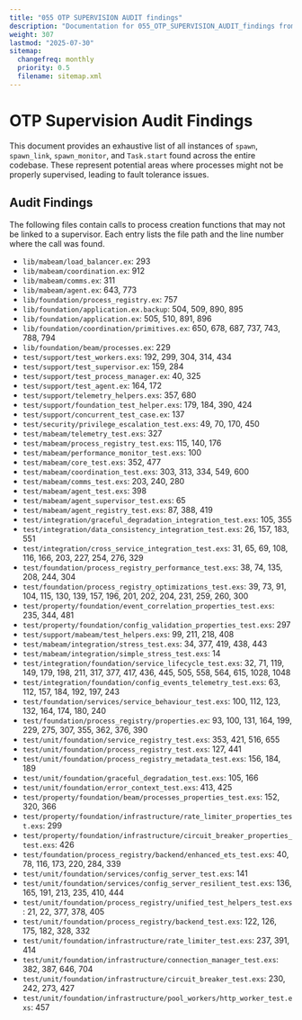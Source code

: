```yaml
---
title: "055 OTP SUPERVISION AUDIT findings"
description: "Documentation for 055_OTP_SUPERVISION_AUDIT_findings from the Foundation repository."
weight: 307
lastmod: "2025-07-30"
sitemap:
  changefreq: monthly
  priority: 0.5
  filename: sitemap.xml
---
```


# OTP Supervision Audit Findings

This document provides an exhaustive list of all instances of `spawn`, `spawn_link`, `spawn_monitor`, and `Task.start` found across the entire codebase. These represent potential areas where processes might not be properly supervised, leading to fault tolerance issues.

## Audit Findings

The following files contain calls to process creation functions that may not be linked to a supervisor. Each entry lists the file path and the line number where the call was found.

*   `lib/mabeam/load_balancer.ex`: 293
*   `lib/mabeam/coordination.ex`: 912
*   `lib/mabeam/comms.ex`: 311
*   `lib/mabeam/agent.ex`: 643, 773
*   `lib/foundation/process_registry.ex`: 757
*   `lib/foundation/application.ex.backup`: 504, 509, 890, 895
*   `lib/foundation/application.ex`: 505, 510, 891, 896
*   `lib/foundation/coordination/primitives.ex`: 650, 678, 687, 737, 743, 788, 794
*   `lib/foundation/beam/processes.ex`: 229
*   `test/support/test_workers.exs`: 192, 299, 304, 314, 434
*   `test/support/test_supervisor.ex`: 159, 284
*   `test/support/test_process_manager.ex`: 40, 325
*   `test/support/test_agent.ex`: 164, 172
*   `test/support/telemetry_helpers.exs`: 357, 680
*   `test/support/foundation_test_helper.exs`: 179, 184, 390, 424
*   `test/support/concurrent_test_case.ex`: 137
*   `test/security/privilege_escalation_test.exs`: 49, 70, 170, 450
*   `test/mabeam/telemetry_test.exs`: 327
*   `test/mabeam/process_registry_test.exs`: 115, 140, 176
*   `test/mabeam/performance_monitor_test.exs`: 100
*   `test/mabeam/core_test.exs`: 352, 477
*   `test/mabeam/coordination_test.exs`: 303, 313, 334, 549, 600
*   `test/mabeam/comms_test.exs`: 203, 240, 280
*   `test/mabeam/agent_test.exs`: 398
*   `test/mabeam/agent_supervisor_test.exs`: 65
*   `test/mabeam/agent_registry_test.exs`: 87, 388, 419
*   `test/integration/graceful_degradation_integration_test.exs`: 105, 355
*   `test/integration/data_consistency_integration_test.exs`: 26, 157, 183, 551
*   `test/integration/cross_service_integration_test.exs`: 31, 65, 69, 108, 116, 166, 203, 227, 254, 276, 329
*   `test/foundation/process_registry_performance_test.exs`: 38, 74, 135, 208, 244, 304
*   `test/foundation/process_registry_optimizations_test.exs`: 39, 73, 91, 104, 115, 130, 139, 157, 196, 201, 202, 204, 231, 259, 260, 300
*   `test/property/foundation/event_correlation_properties_test.exs`: 235, 344, 481
*   `test/property/foundation/config_validation_properties_test.exs`: 297
*   `test/support/mabeam/test_helpers.exs`: 99, 211, 218, 408
*   `test/mabeam/integration/stress_test.exs`: 34, 377, 419, 438, 443
*   `test/mabeam/integration/simple_stress_test.exs`: 14
*   `test/integration/foundation/service_lifecycle_test.exs`: 32, 71, 119, 149, 179, 198, 211, 317, 377, 417, 436, 445, 505, 558, 564, 615, 1028, 1048
*   `test/integration/foundation/config_events_telemetry_test.exs`: 63, 112, 157, 184, 192, 197, 243
*   `test/foundation/services/service_behaviour_test.exs`: 100, 112, 123, 132, 164, 174, 180, 240
*   `test/foundation/process_registry/properties.ex`: 93, 100, 131, 164, 199, 229, 275, 307, 355, 362, 376, 390
*   `test/unit/foundation/service_registry_test.exs`: 353, 421, 516, 655
*   `test/unit/foundation/process_registry_test.exs`: 127, 441
*   `test/unit/foundation/process_registry_metadata_test.exs`: 156, 184, 189
*   `test/unit/foundation/graceful_degradation_test.exs`: 105, 166
*   `test/unit/foundation/error_context_test.exs`: 413, 425
*   `test/property/foundation/beam/processes_properties_test.exs`: 152, 320, 366
*   `test/property/foundation/infrastructure/rate_limiter_properties_test.exs`: 299
*   `test/property/foundation/infrastructure/circuit_breaker_properties_test.exs`: 426
*   `test/foundation/process_registry/backend/enhanced_ets_test.exs`: 40, 78, 116, 173, 220, 284, 339
*   `test/unit/foundation/services/config_server_test.exs`: 141
*   `test/unit/foundation/services/config_server_resilient_test.exs`: 136, 165, 191, 213, 235, 410, 444
*   `test/unit/foundation/process_registry/unified_test_helpers_test.exs`: 21, 22, 377, 378, 405
*   `test/unit/foundation/process_registry/backend_test.exs`: 122, 126, 175, 182, 328, 332
*   `test/unit/foundation/infrastructure/rate_limiter_test.exs`: 237, 391, 414
*   `test/unit/foundation/infrastructure/connection_manager_test.exs`: 382, 387, 646, 704
*   `test/unit/foundation/infrastructure/circuit_breaker_test.exs`: 230, 242, 273, 427
*   `test/unit/foundation/infrastructure/pool_workers/http_worker_test.exs`: 457
